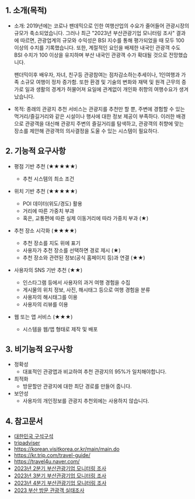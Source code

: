 ## 1. 소개(목적)
- 소개: 2019년에는 코로나 팬데믹으로 인한 여행산업의 수요가 줄어들어 관광시장의 규모가 축소되었습니다.
  그러나 최근 "2023년 부산관광기업 모니터링 조사" 결과에 따르면, 관광업계의 규모와 수익성은
  BSI 지수를 통해 평가되었을 때 모두 100 이상의 수치를 기록했습니다.
  또한, 계절적인 요인을 배제한 내국인 관광객 수도 BSI 수치가 100 이상을 유지하며 부산 내국인 관광객 수가 확대될 것으로 전망했습니다. 

  팬더믹이후 배우자, 자녀, 친구등 관광참여는 점차감소하는추세이나, 1인여행과 가족 소규모 여행이 정차 증가함.
  또한 환경 및 기술의 변화와 재택 및 원격 근무의 증가로 일과 생활의 경계가 허물어져  요일에 관계없이 개인화 취향의 여행수요가 생겨났습니다.

- 목적: 종래의 관광지 추천 서비스는 관광지를 추천만 할 뿐, 주변에 경험할 수 있는 먹거리/즐길거리와 같은 시설이나 행사에 대한 
  정보   제공이 부족하다.
  이러한 배경으로 관광객을 대신해 관광지 주변의 즐길거리를 탐색하고, 관광객의 취향에 맞는 장소를 제안해 관광객의 의사결정을 도울 수 있는 시스템이 필요하다.

## 2. 기능적 요구사항
- 평점 기반 추천 (★★★★★)
  - 추천 시스템의 최소 조건

- 위치 기반 추천 (★★★★★)
  - POI 데이터(위도/경도) 활용
  - 거리에 따른 가중치 부과
  - 혹은, 교통편에 따른 실제 이동거리에 따라 가중치 부과 (★)

- 추천 장소 시각화 (★★★★)
  - 추천 장소를 지도 위에 표기
  - 사용자가 추천 장소를 선택하면 경로 제시 (★)
  - 추천 장소와 관련된 정보(공식 홈페이지 등)과 연결 (★★)

- 사용자의 SNS 기반 추천 (★★)
  - 인스타그램 등에서 사용자의 과거 여행 경험을 수집
  - 게시물의 위치 정보, 사진, 해시태그 등으로 여행 경험을 분류
  - 사용자의 해시태그를 이용
  - 사용자의 리뷰를 이용

- 웹 또는 앱 서비스 (★★★)
  - 시스템을 웹/앱 형태로 제작 및 배포
  
## 3. 비기능적 요구사항
- 정확성 
  - 대표적인 관광앱과 비교하여 추천 관광지의 95%가 일치해야합니다.
- 최적화
  - 방문할만 관광지에 대한 최단 경로를 만들어 줍니다.
- 보안성 
  - 사용자의 개인정보를 관광지 추천외에는 사용하지 않습니다.

## 4. 참고문서
- [대한민국 구석구석](https://korean.visitkorea.or.kr/main/main.do)
- [tripadviser](https://www.tripadvisor.co.kr )
- https://korean.visitkorea.or.kr/main/main.do
- https://kr.trip.com/travel-guide/
- https://travel4u.naver.com/
- [2023년 2분기 부산관광기업 모니터링 조사](https://www.cleaneye.go.kr/user/empStudyReport.do?entId=2012000016&itemId=studyReport&fixedYear=2019&pastYear=2015&beyondYear=2023&openedDate=2020.07.01&entName=%EB%B6%80%EC%82%B0%EA%B4%80%EA%B4%91%EA%B3%B5%EC%82%AC&entKind=006003&budgetSumYear=2020&openedDateHalf=2019&fixedHalfYear=2019&pastHalfYear=2015&dtFlagHalf=500220&openedDateQuarter=2020&fixedQuarterYear=2020&pastQuarterYear=2016&dtFlagQuarter=500110)
- [2023년 3분기 부산관광기업 모니터링 조사](https://www.cleaneye.go.kr/user/empStudyReport.do?entId=2012000016&itemId=studyReport&fixedYear=2019&pastYear=2015&beyondYear=2023&openedDate=2020.07.01&entName=%EB%B6%80%EC%82%B0%EA%B4%80%EA%B4%91%EA%B3%B5%EC%82%AC&entKind=006003&budgetSumYear=2020&openedDateHalf=2019&fixedHalfYear=2019&pastHalfYear=2015&dtFlagHalf=500220&openedDateQuarter=2020&fixedQuarterYear=2020&pastQuarterYear=2016&dtFlagQuarter=500110)
- [2023년 4분기 부산관광기업 모니터링 조사](https://www.cleaneye.go.kr/user/empStudyReport.do?entId=2012000016&itemId=studyReport&fixedYear=2019&pastYear=2015&beyondYear=2023&openedDate=2020.07.01&entName=%EB%B6%80%EC%82%B0%EA%B4%80%EA%B4%91%EA%B3%B5%EC%82%AC&entKind=006003&budgetSumYear=2020&openedDateHalf=2019&fixedHalfYear=2019&pastHalfYear=2015&dtFlagHalf=500220&openedDateQuarter=2020&fixedQuarterYear=2020&pastQuarterYear=2016&dtFlagQuarter=500110)
- [2023 부산 방문 관광객 실태조사](https://www.cleaneye.go.kr/user/empStudyReport.do?entId=2012000016&itemId=studyReport&fixedYear=2019&pastYear=2015&beyondYear=2023&openedDate=2020.07.01&entName=%EB%B6%80%EC%82%B0%EA%B4%80%EA%B4%91%EA%B3%B5%EC%82%AC&entKind=006003&budgetSumYear=2020&openedDateHalf=2019&fixedHalfYear=2019&pastHalfYear=2015&dtFlagHalf=500220&openedDateQuarter=2020&fixedQuarterYear=2020&pastQuarterYear=2016&dtFlagQuarter=500110)
